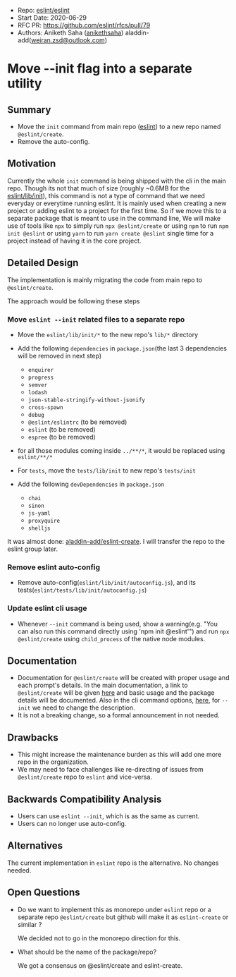 - Repo: [eslint/eslint](https://github.com/eslint/eslint)
- Start Date: 2020-06-29
- RFC PR: https://github.com/eslint/rfcs/pull/79
- Authors: Aniketh Saha ([anikethsaha](https://github.com/anikethsaha)) aladdin-add(weiran.zsd@outlook.com)

# Move --init flag into a separate utility

## Summary

- Move the `init` command from main repo ([eslint](https://github.com/eslint/eslint)) to a new repo named `@eslint/create`.
- Remove the auto-config.

## Motivation

Currently the whole `init` command is being shipped with the cli in the main repo. Though its not that much of size (roughly ~0.6MB for the [eslint/lib/init](https://github.com/eslint/eslint/tree/master/lib/init)), this command is not a type of command that we need everyday or everytime running eslint. It is mainly used when creating a new project or adding eslint to a project for the first time. So if we move this to a separate package that is meant to use in the command line,
We will make use of tools like `npx` to simply run `npx @eslint/create` or using `npm` to run `npm init @eslint` or using `yarn` to run `yarn create @eslint` single time for a project instead of having it in the core project.

## Detailed Design

<!--
   This is the bulk of the RFC.

   Explain the design with enough detail that someone familiar with ESLint
   can implement it by reading this document. Please get into specifics
   of your approach, corner cases, and examples of how the change will be
   used. Be sure to define any new terms in this section.
-->

The implementation is mainly migrating the code from main repo to `@eslint/create`.

The approach would be following these steps

### Move `eslint --init` related files to a separate repo

- Move the `eslint/lib/init/*` to the new repo's `lib/*` directory
- Add the following `dependencies` in `package.json`(the last 3 dependencies will be removed in next step)

  - `enquirer`
  - `progress`
  - `semver`
  - `lodash`
  - `json-stable-stringify-without-jsonify`
  - `cross-spawn`
  - `debug`
  - `@eslint/eslintrc` (to be removed)
  - `eslint` (to be removed)
  - `espree` (to be removed)

- for all those modules coming inside `../**/*`, it would be replaced using `eslint/**/*`
- For `tests`, move the `tests/lib/init` to new repo's `tests/init`
- Add the following `devDependencies` in `package.json`

  - `chai`
  - `sinon`
  - `js-yaml`
  - `proxyquire`
  - `shelljs`

It was almost done: [aladdin-add/eslint-create](https://github.com/aladdin-add/eslint-create).
I will transfer the repo to the eslint group later.

### Remove eslint auto-config

- Remove auto-config(`eslint/lib/init/autoconfig.js`), and its tests(`eslint/tests/lib/init/autoconfig.js`)

### Update eslint cli usage

- Whenever `--init` command is being used, show a warning(e.g. "You can also run this command directly using 'npm init @eslint'") and run `npx @eslint/create` using `child_process` of the native node modules.


## Documentation

<!--
    How will this RFC be documented? Does it need a formal announcement
    on the ESLint blog to explain the motivation?
-->

- Documentation for `@eslint/create` will be created with proper usage and each prompt's details. In the main documentation, a link to `@eslint/create` will be given [here](https://github.com/eslint/eslint/blob/master/docs/user-guide/command-line-interface.md#--init) and basic usage and the package details will be documented.
  Also in the cli command options, [here](https://github.com/eslint/eslint/blob/master/docs/user-guide/command-line-interface.md#options), for `--init` we need to change the description.
- It is not a breaking change, so a formal announcement in not needed.

## Drawbacks

<!--
    Why should we *not* do this? Consider why adding this into ESLint
    might not benefit the project or the community. Attempt to think
    about any opposing viewpoints that reviewers might bring up.

    Any change has potential downsides, including increased maintenance
    burden, incompatibility with other tools, breaking existing user
    experience, etc. Try to identify as many potential problems with
    implementing this RFC as possible.
-->

- This might increase the maintenance burden as this will add one more repo in the organization.
- We may need to face challenges like re-directing of issues from `@eslint/create` repo to `eslint` and vice-versa.

## Backwards Compatibility Analysis

<!--
    How does this change affect existing ESLint users? Will any behavior
    change for them? If so, how are you going to minimize the disruption
    to existing users?
-->

- Users can use `eslint --init`, which is as the same as current.
- Users can no longer use auto-config.

## Alternatives

<!--
    What other designs did you consider? Why did you decide against those?

    This section should also include prior art, such as whether similar
    projects have already implemented a similar feature.
-->

The current implementation in `eslint` repo is the alternative. No changes needed.

## Open Questions

<!--
    This section is optional, but is suggested for a first draft.

    What parts of this proposal are you unclear about? What do you
    need to know before you can finalize this RFC?

    List the questions that you'd like reviewers to focus on. When
    you've received the answers and updated the design to reflect them,
    you can remove this section.
-->

- Do we want to implement this as monorepo under `eslint` repo or a separate repo `@eslint/create` but github will make it as `eslint-create` or similar ?

  We decided not to go in the monorepo direction for this.

- What should be the name of the package/repo?

  We got a consensus on @eslint/create and eslint-create.
